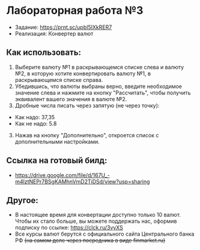 # Лабораторная работа №3 
* Задание: https://prnt.sc/upbI5IXkRER7
* Реализация: Конвертер валют
## Как использовать:
1) Выберите валюту №1 в раскрывающемся списке слева и валюту №2, в которую хотите конвертировать валюту №1, в раскрывающемся списке справа.
2) Убедившись, что валюты выбраны верно, введите необходимое значение слева и нажмите на кнопку "Рассчитать", чтобы получить эквивалент вашего значения в валюте №2.
3) Дробные числа писать через запятую (не через точку):
* Как надо: 37,35
* Как не надо: 5.8
3) Нажав на кнопку "Дополнительно", откроется список с дополнительными настройками.
## Ссылка на готовый билд:
* https://drive.google.com/file/d/167U_-m4lztNEPr7BSgKAMhnVmD2TiDSd/view?usp=sharing
## Другое:
* В настоящее время для конвертации доступно только 10 валют. Чтобы их стало больше, вы можете поддержать нас, оформив подписку по ссылке: https://clck.ru/3vyXS
* Все курсы валют берутся с официального сайта Центрального банка РФ ~~(на самом деле через посредника в виде finmarket.ru)~~

